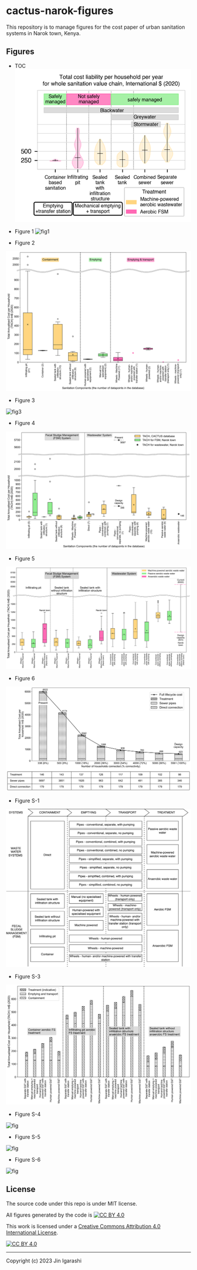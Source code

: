 # cactus-narok-figures

This repository is to manage figures for the cost paper of urban sanitation systems in Narok town, Kenya.

## Figures

- TOC
![TOC](./images/TOC.pdf.png)

- Figure 1
![fig1](./images/Figure1%20fulllifecycle_cost_comparison_global.pdf.png)

- Figure 2

![fig2](./images/Figure2%20fsm_component_compare.pdf.png)

- Figure 3

![fig3](./images/Figure3%20et_tach_against_peopleserved.pdf.png)

- Figure 4

![fig4](./images/Figure4%20component_compare.pdf.png)

- Figure 5

![fig5](./images/Figure5%20fulllifecycle_cost_comparison.pdf.png)

- Figure 6

![fig8](./images/Figure6%20sewer_fulllifecycle_cost.pdf.png)

- Figure S-1

![fig](./images/FigureS-1%20cactus-components.png)

- Figure S-3

![fig](./images/FigureS-3%20fulllifecycle%20cost%20global.pdf.png)

- Figure S-4

![fig](./images/FigureS-4%20serwer_treatment_cost.pdf.png)

- Figure S-5

![fig](./images/FigureS-5_fsm_containment_cost.pdf.png)

- Figure S-6

![fig](./images/FigureS-6%20fsm_e&t_cost.pdf.png)

## License

The source code under this repo is under MIT license.

All figures generated by the code is [![CC BY 4.0][cc-by-shield]][cc-by]

This work is licensed under a [Creative Commons Attribution 4.0 International
License][cc-by].

[![CC BY 4.0][cc-by-image]][cc-by]

[cc-by]: http://creativecommons.org/licenses/by/4.0/
[cc-by-image]: https://i.creativecommons.org/l/by/4.0/88x31.png
[cc-by-shield]: https://img.shields.io/badge/License-CC%20BY%204.0-lightgrey.svg

---
Copyright (c) 2023 Jin Igarashi
